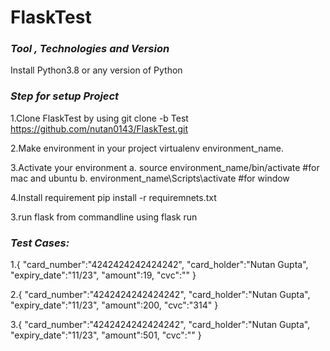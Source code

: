 # FlaskTest

### *Tool , Technologies and Version*

Install Python3.8 or any version of Python

### *Step for setup Project*

1.Clone FlaskTest by using 
	git clone -b Test https://github.com/nutan0143/FlaskTest.git

2.Make environment in your project
	virtualenv environment_name.

3.Activate your environment
	a. source environment_name/bin/activate   #for mac and ubuntu
	b. environment_name\Scripts\activate      #for window

4.Install requirement
	pip install -r requiremnets.txt

3.run flask from commandline using 
 	flask run
 
### *Test Cases:*

1.{
    "card_number":"4242424242424242",
    "card_holder":"Nutan Gupta",
    "expiry_date":"11/23",
    "amount":19,
    "cvc":""
}

2.{
    "card_number":"4242424242424242",
    "card_holder":"Nutan Gupta",
    "expiry_date":"11/23",
    "amount":200,
    "cvc":"314"
}

3.{
    "card_number":"4242424242424242",
    "card_holder":"Nutan Gupta",
    "expiry_date":"11/23",
    "amount":501,
    "cvc":""
}
